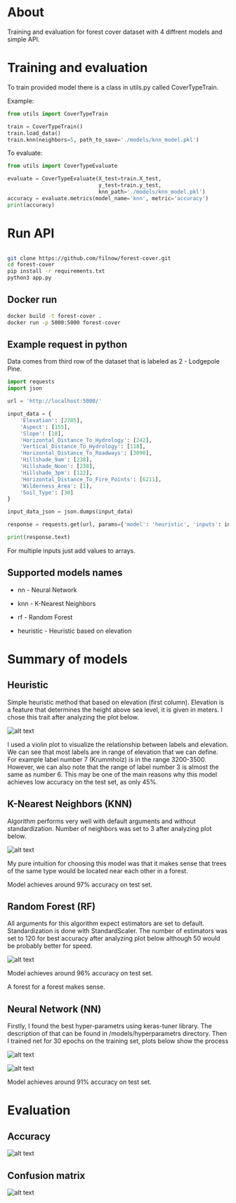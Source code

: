 # About 

Training and evaluation for forest cover dataset with 4 diffrent models and simple API.

# Training and evaluation

To train provided model there is a class in utils.py called CoverTypeTrain.

Example:

```python
from utils import CoverTypeTrain

train = CoverTypeTrain()
train.load_data()
train.knn(neighbors=5, path_to_save='./models/knn_model.pkl')

```
To evaluate:

```python
from utils import CoverTypeEvaluate

evaluate = CoverTypeEvaluate(X_test=train.X_test,
                             y_test=train.y_test,
                             knn_path='./models/knn_model.pkl')
accuracy = evaluate.metrics(model_name='knn', metric='accuracy')
print(accuracy)

```

# Run API

```bash

git clone https://github.com/filnow/forest-cover.git
cd forest-cover
pip install -r requirements.txt
python3 app.py

```
## Docker run

```bash
docker build -t forest-cover .
docker run -p 5000:5000 forest-cover

```

## Example request in python

Data comes from third row of the dataset that is labeled as 2 - Lodgepole Pine.

```python
import requests
import json

url = 'http://localhost:5000/' 

input_data = {
    'Elevation': [2785],
    'Aspect': [155],
    'Slope': [18],
    'Horizontal_Distance_To_Hydrology': [242],
    'Vertical_Distance_To_Hydrology': [118],
    'Horizontal_Distance_To_Roadways': [3090],
    'Hillshade_9am': [238],
    'Hillshade_Noon': [238],
    'Hillshade_3pm': [122],
    'Horizontal_Distance_To_Fire_Points': [6211],
    'Wilderness_Area': [1],
    'Soil_Type': [30]
}

input_data_json = json.dumps(input_data)

response = requests.get(url, params={'model': 'heuristic', 'inputs': input_data_json})

print(response.text)
```
For multiple inputs just add values to arrays.

## Supported models names

* nn - Neural Network

* knn - K-Nearest Neighbors 

* rf - Random Forest

* heuristic - Heuristic based on elevation

# Summary of models


## Heuristic

Simple heuristic method that based on elevation (first column).
Elevation is a feature that determines the height above sea level, it is given in meters.
I chose this trait after analyzing the plot below.

![alt text](./assets/elevation_by_cover_type.png)

I used a violin plot to visualize the relationship between labels and elevation.
We can see that most labels are in range of elevation that we can define.
For example label number 7 (Krummholz) is in the range 3200-3500.
However, we can also note that the range of label number 3 is almost the same as number 6.
This may be one of the main reasons why this model achieves low accuracy on the test set, as only 45%.


## K-Nearest Neighbors (KNN)

Algorithm performs very well with default arguments and without standardization.
Number of neighbors was set to 3 after analyzing plot below.

![alt text](./assets/knn_neighbors.png)

My pure intuition for choosing this model was that it makes sense that trees of the same type would be located near each other in a forest.

Model achieves around 97% accuracy on test set.


## Random Forest (RF) 

All arguments for this algorithm expect estimators are set to default.
Standardization is done with StandardScaler.
The number of estimators was set to 120 for best accuracy after analyzing plot below although 50 would be probably better for speed.

![alt text](./assets/rf_estimators.png)

Model achieves around 96% accuracy on test set.

A forest for a forest makes sense.


## Neural Network (NN)

Firstly, I found the best hyper-parametrs using keras-tuner library.
The description of that can be found in /models/hyperparametrs directory.
Then I trained net for 30 epochs on the training set, plots below show the process

![alt text](./assets/accuracy_of_nn.png)

![alt text](./assets/loss_of_nn.png)

Model achieves around 91% accuracy on test set.


# Evaluation

## Accuracy

![alt text](./assets/accuracies.png)

## Confusion matrix

![alt text](./assets/confusion_matrices.png)

